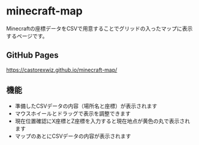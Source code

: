 # minecraft-map

Minecraftの座標データをCSVで用意することでグリッドの入ったマップに表示するページです。

## GitHub Pages
https://castorexwiz.github.io/minecraft-map/

## 機能
- 準備したCSVデータの内容（場所名と座標）が表示されます
- マウスホイールとドラッグで表示を調整できます
- 現在位置確認にX座標とZ座標を入力すると現在地点が黄色の丸で表示されます
- マップのあとにCSVデータの内容が表示されます
